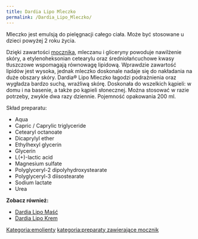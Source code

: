 ```yaml
---
title: Dardia Lipo Mleczko
permalink: /Dardia_Lipo_Mleczko/
---
```


Mleczko jest emulsją do pielęgnacji całego ciała. Może być stosowane u dzieci powyżej 2 roku życia.

Dzięki zawartości [mocznika](/atopedia/mocznik "wikilink"), mleczanu i gliceryny powoduje nawilżenie skóry, a etylenoheksonian cetearylu oraz średniołańcuchowe kwasy tłuszczowe wspomagają równowagę lipidową. Wprawdzie zawartość lipidów jest wysoka, jednak mleczko doskonale nadaje się do nakładania na duże obszary skóry. Dardia® Lipo Mleczko łagodzi podrażnienia oraz wygładza bardzo suchą, wrażliwą skórę. Doskonała do wszelkich kąpieli: w domu i na basenie, a także po kąpieli słonecznej. Można stosować w razie potrzeby, zwykle dwa razy dziennie. Pojemność opakowania 200 ml.

Skład preparatu:

-   Aqua
-   Capric / Caprylic triglyceride
-   Cetearyl octanoate
-   Dicaprylyl ether
-   Ethylhexyl glycerin
-   Glycerin
-   L(+)-lactic acid
-   Magnesium sulfate
-   Polyglyceryl-2 dipolyhydroxystearate
-   Polyglyceryl-3 diisostearate
-   Sodium lactate
-   Urea

**Zobacz również:**

-   [Dardia Lipo Maść](/atopedia/Dardia_Lipo_Maść "wikilink")
-   [Dardia Lipo Krem](/atopedia/Dardia_Lipo_Krem "wikilink")

[Kategoria:emolienty](/atopedia/Kategoria:emolienty "wikilink") [kategoria:preparaty zawierające mocznik](/atopedia/kategoria:preparaty_zawierające_mocznik "wikilink")